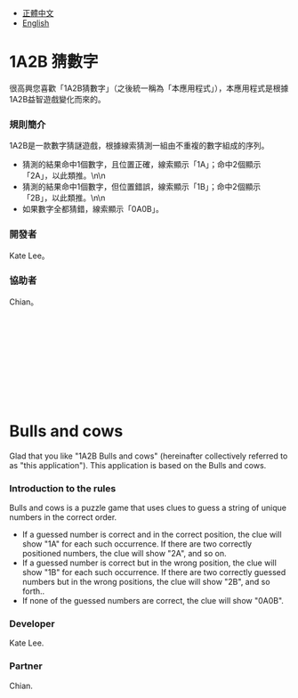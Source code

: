 *   [正體中文](#1a2b-猜數字)
*   [English](#bulls-and-cows)

# 1A2B 猜數字

很高興您喜歡「1A2B猜數字」（之後統一稱為「本應用程式」），本應用程式是根據1A2B益智遊戲變化而來的。

###  規則簡介

1A2B是一款數字猜謎遊戲，根據線索猜測一組由不重複的數字組成的序列。

*   猜測的結果命中1個數字，且位置正確，線索顯示「1A」；命中2個顯示「2A」，以此類推。\n\n
*   猜測的結果命中1個數字，但位置錯誤，線索顯示「1B」；命中2個顯示「2B」，以此類推。\n\n
*   如果數字全都猜錯，線索顯示「0A0B」。

###  開發者

Kate Lee。

###  協助者

Chian。

<br/>
<br/>
<br/>
<br/>
<br/>
<br/>
<br/>
<br/>
<br/>

# Bulls and cows

Glad that you like "1A2B Bulls and cows" (hereinafter collectively referred to as "this application"). This application is based on the Bulls and cows.

###  Introduction to the rules

Bulls and cows is a puzzle game that uses clues to guess a string of unique numbers in the correct order.

* If a guessed number is correct and in the correct position, the clue will show "1A" for each such occurrence. If there are two correctly positioned numbers, the clue will show "2A", and so on.
* If a guessed number is correct but in the wrong position, the clue will show "1B" for each such occurrence. If there are two correctly guessed numbers but in the wrong positions, the clue will show "2B", and so forth..
* If none of the guessed numbers are correct, the clue will show "0A0B".

###  Developer

Kate Lee.

###  Partner

Chian.

<br/>
<br/>
<br/>
<br/>
<br/>
<br/>
<br/>
<br/>
<br/>